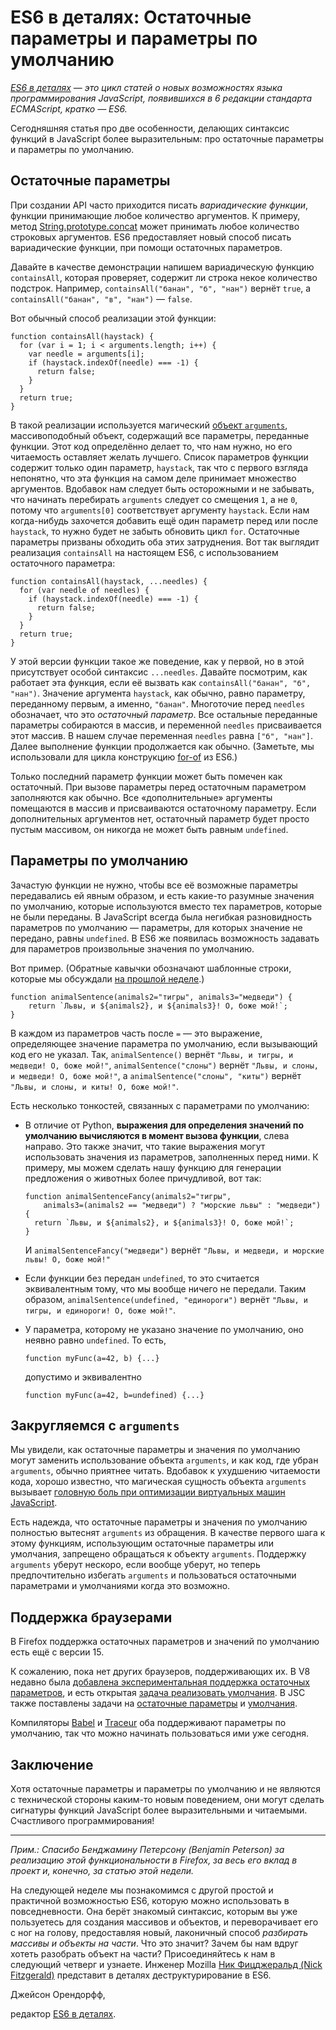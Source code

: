 # ES6 в деталях: Остаточные параметры и параметры по умолчанию

_[ES6 в деталях][1] — это цикл статей о новых возможностях языка
программирования JavaScript, появившихся в 6 редакции стандарта ECMAScript,
кратко — ES6._

Сегодняшняя статья про две особенности, делающих синтаксис функций в JavaScript
более выразительным: про остаточные параметры и параметры по умолчанию.

## Остаточные параметры

При создании API часто приходится писать _вариадические функции_, функции
принимающие любое количество аргументов. К примеру, метод
[String.prototype.concat][2] может принимать любое количество строковых
аргументов. ES6 предоставляет новый способ писать вариадические функции, при
помощи остаточных параметров.

Давайте в качестве демонстрации напишем вариадическую функцию `containsAll`,
которая проверяет, содержит ли строка некое количество подстрок. Например,
`containsAll("банан", "б", "нан")` вернёт `true`, а
`containsAll("банан", "в", "нан")` — `false`.

Вот обычный способ реализации этой функции:

    function containsAll(haystack) {
      for (var i = 1; i < arguments.length; i++) {
        var needle = arguments[i];
        if (haystack.indexOf(needle) === -1) {
          return false;
        }
      }
      return true;
    }

В такой реализации используется магический [объект `arguments`][3],
массивоподобный объект, содержащий все параметры, переданные функции. Этот код
определённо делает то, что нам нужно, но его читаемость оставляет желать
лучшего. Список параметров функции содержит только один параметр, `haystack`,
так что с первого взгляда непонятно, что эта функция на самом деле принимает
множество аргументов. Вдобавок нам следует быть осторожными и не забывать, что
начинать перебирать `arguments` следует со смещения `1`, а не `0`, потому что
`arguments[0]` соответствует аргументу `haystack`. Если нам когда-нибудь
захочется добавить ещё один параметр перед или после `haystack`, то нужно будет
не забыть обновить цикл `for`. Остаточные параметры призваны обходить оба этих
затруднения. Вот так выглядит реализация `containsAll` на настоящем ES6, с
использованием остаточного параметра:

    function containsAll(haystack, ...needles) {
      for (var needle of needles) {
        if (haystack.indexOf(needle) === -1) {
          return false;
        }
      }
      return true;
    }

У этой версии функции такое же поведение, как у первой, но в этой присутствует
особой синтаксис `...needles`. Давайте посмотрим, как работает эта функция, если
её вызвать как `containsAll("банан", "б", "нан")`.
Значение аргумента `haystack`, как обычно, равно параметру, переданному первым,
а именно, `"банан"`. Многоточие перед `needles` обозначает, что это _остаточный
параметр_. Все остальные переданные параметры собираются в массив, и переменной
`needles` присваивается этот массив.
В нашем случае переменная `needles` равна `["б", "нан"]`.
Далее выполнение функции продолжается как обычно. (Заметьте, мы использовали для
цикла конструкцию [for-of][4] из ES6.)

Только последний параметр функции может быть помечен как остаточный. При вызове
параметры перед остаточным параметром заполняются как обычно. Все
«дополнительные» аргументы помещаются в массив и присваиваются остаточному
параметру. Если дополнительных аргументов нет, остаточный параметр будет просто
пустым массивом, он никогда не может быть равным `undefined`.

## Параметры по умолчанию

Зачастую функции не нужно, чтобы все её возможные параметры передавались ей
явным образом, и есть какие-то разумные значения по умолчанию, которые
используются вместо тех параметров, которые не были переданы.
В JavaScript всегда была негибкая разновидность параметров по умолчанию —
параметры, для которых значение не передано, равны `undefined`. В ES6 же
появилась возможность задавать для параметров произвольные значения по
умолчанию.

Вот пример. (Обратные кавычки обозначают шаблонные строки, которые мы обсуждали
[на прошлой неделе][5].)

    function animalSentence(animals2="тигры", animals3="медведи") {
        return `Львы, и ${animals2}, и ${animals3}! О, боже мой!`;
    }

В каждом из параметров часть после `=` — это выражение, определяющее значение
параметра по умолчанию, если вызывающий код его не указал.
Так, `animalSentence()` вернёт `"Львы, и тигры, и медведи! О, боже мой!"`,
`animalSentence("слоны")` вернёт `"Львы, и слоны, и медведи! О, боже мой!"`, а
`animalSentence("слоны", "киты")` вернёт
`"Львы, и слоны, и киты! О, боже мой!"`.

Есть несколько тонкостей, связанных с параметрами по умолчанию:

*   В отличие от Python, **выражения для определения значений по умолчанию
    вычисляются в момент вызова функции**, слева направо.
    Это также значит, что такие выражения могут использовать значения из
    параметров, заполненных перед ними.
    К примеру, мы можем сделать нашу функцию для генерации предложения о
    животных более причудливой, вот так:

        function animalSentenceFancy(animals2="тигры",
            animals3=(animals2 == "медведи") ? "морские львы" : "медведи")
        {
          return `Львы, и ${animals2}, и ${animals3}! О, боже мой!`;
        }

    И `animalSentenceFancy("медведи")` вернёт
    `"Львы, и медведи, и морские львы! О, боже мой!"`

*   Если функции без передан `undefined`, то это считается эквивалентным тому,
    что мы вообще ничего не передали. Таким образом,
    `animalSentence(undefined, "единороги")` вернёт
    `"Львы, и тигры, и единороги! О, боже мой!"`.

*   У параметра, которому не указано значение по умолчанию, оно неявно равно
    `undefined`. То есть,

        function myFunc(a=42, b) {...}

    допустимо и эквивалентно

        function myFunc(a=42, b=undefined) {...}

## Закругляемся с `arguments`

Мы увидели, как остаточные параметры и значения по умолчанию могут заменить
использование объекта `arguments`, и как код, где убран `arguments`, обычно
приятнее читать.
Вдобавок к ухудшению читаемости кода, хорошо известно, что магическая сущность
объекта `arguments` вызывает
[головную боль при оптимизации виртуальных машин JavaScript][6].

Есть надежда, что остаточные параметры и значения по умолчанию полностью
вытеснят `arguments` из обращения. В качестве первого шага к этому функциям,
использующим остаточные параметры или умолчания, запрещено обращаться к объекту
`arguments`. Поддержку `arguments` уберут нескоро, если вообще уберут, но
теперь предпочтительно избегать `arguments` и пользоваться остаточными
параметрами и умолчаниями когда это возможно.

## Поддержка браузерами

В Firefox поддержка остаточных параметров и значений по умолчанию есть ещё с
версии 15.

К сожалению, пока нет других браузеров, поддерживающих их. В V8 недавно была
[добавлена экспериментальная поддержка остаточных параметров][7], и есть
открытая [задача реализовать умолчания][8].
В JSC также поставлены задачи на [остаточные параметры][9] и [умолчания][10].

Компиляторы [Babel][11] и [Traceur][12] оба поддерживают параметры по умолчанию,
так что можно начинать пользоваться ими уже сегодня.

## Заключение

Хотя остаточные параметры и параметры по умолчанию и не являются с технической
стороны каким-то новым поведением, они могут сделать сигнатуры функций
JavaScript более выразительными и читаемыми. Счастливого программирования!

* * *

_Прим.: Спасибо Бенджамину Петерсону (Benjamin Peterson) за реализацию этой
функциональности в Firefox, за весь его вклад в проект и, конечно, за статью
этой недели._

На следующей неделе мы познакомимся с другой простой и практичной возможностью
ES6, которую можно использовать в повседневности. Она берёт знакомый синтаксис,
которым вы уже пользуетесь для создания массивов и объектов, и переворачивает
его с ног на голову, предоставляя новый, лаконичный способ _разбирать массивы
и объекты на части_. Что это значит? Зачем бы нам вдруг хотеть разобрать объект
на части? Присоединяйтесь к нам в следующий четверг и узнаете. Инженер
Mozilla [Ник Фицджеральд (Nick Fitzgerald)][13] представит в деталях
деструктурирование в ES6.

Джейсон Орендорфф,

редактор [ES6 в деталях][1].

 [1]: https://hacks.mozilla.org/category/es6-in-depth/
 [2]: https://developer.mozilla.org/ru/docs/Web/JavaScript/Reference/Global_Objects/String/concat
 [3]: https://developer.mozilla.org/ru/docs/Web/JavaScript/Reference/Functions/arguments
 [4]: http://frontender.info/es6-in-depth-iterators-and-the-for-of-loop/
 [5]: http://frontender.info/es6-in-depth-template-strings/
 [6]: https://github.com/petkaantonov/bluebird/wiki/Optimization-killers#3-managing-arguments
 [7]: https://code.google.com/p/v8/issues/detail?id=2159
 [8]: https://code.google.com/p/v8/issues/detail?id=2160
 [9]: https://bugs.webkit.org/show_bug.cgi?id=38408
 [10]: https://bugs.webkit.org/show_bug.cgi?id=38409
 [11]: http://babeljs.io/
 [12]: https://github.com/google/traceur-compiler#what-is-traceur
 [13]: https://twitter.com/fitzgen
